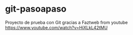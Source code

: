 # git-pasoapaso
Proyecto de prueba con Git gracias a Faztweb from youtube
https://www.youtube.com/watch?v=HiXLkL42tMU
